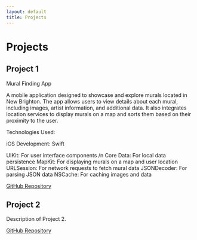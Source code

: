 ```yaml
---
layout: default
title: Projects
---
```


# Projects

## Project 1

Mural Finding App

A mobile application designed to showcase and explore murals located in New Brighton. The app allows users to view details about each mural, including images, artist information, and additional data. It also integrates location services to display murals on a map and sorts them based on their proximity to the user.

Technologies Used:

iOS Development: Swift

UIKit: For user interface components /n
Core Data: For local data persistence
MapKit: For displaying murals on a map and user location
URLSession: For network requests to fetch mural data
JSONDecoder: For parsing JSON data
NSCache: For caching images and data

[GitHub Repository](https://github.com/username/project1)

## Project 2

Description of Project 2.

[GitHub Repository](https://github.com/username/project2)
